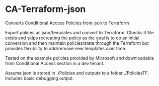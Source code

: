 # CA-Terraform-json
Converts Conditional Access Policies from json to Terraform

Export polices as json/templates and convert to Terraform. 
Checks if file exists and skips recreating the policy as the goal is to do an initial conversion and then maintain policies/state through the Terraform but provides flexibility to add/remove new templates over time.

Tested on the example policies provided by Microsoft and downloadable from Conditional Access section in a dev tenant.

Assume json is stored in ./Policies and outputs to a folder ./PoliciesTF. Includes basic debugging output.

